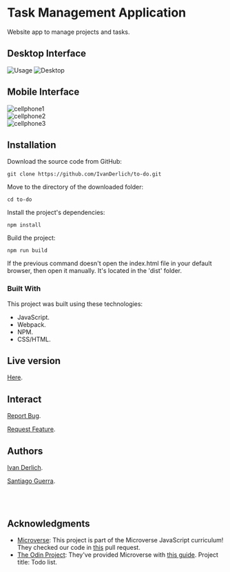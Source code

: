 # Task Management Application

  Website app to manage projects and tasks. 

## Desktop Interface

![Usage](docs/Usage.gif)
![Desktop](./docs/Desktop.png)

## Mobile Interface

![cellphone1](./docs/cellphone1.png)<br>
![cellphone2](./docs/cellphone2.png)<br>
![cellphone3](./docs/cellphone3.png)  

## Installation

Download the source code from GitHub:

    git clone https://github.com/IvanDerlich/to-do.git  
  
  Move to the directory of the downloaded folder:

    cd to-do
  
  Install the project's dependencies:

    npm install

  Build the project:

    npm run build

  If the previous command doesn't open the index.html file in your default browser, then open it manually. It's located in the 'dist' folder.
  

### Built With
This project was built using these technologies:
* JavaScript.
* Webpack.
* NPM.
* CSS/HTML.

<!-- LIVE VERSION -->
## Live version

[Here](https://ivanderlich.github.io/to-do).

## Interact

[Report Bug](https://github.com/IvanDerlich/to-do/issues).

[Request Feature](https://github.com/IvanDerlich/to-do/issues).

## Authors

[Ivan Derlich](https://www.ivanderlich.com).

[Santiago Guerra](https://github.com/SantiagoGuerra).

<br />
<br />

<!-- ACKNOWLEDGEMENTS -->
## Acknowledgments
* [Microverse](https://www.microverse.org/):   This project is part of the Microverse JavaScript curriculum! They checked our code in [this](https://github.com/SantiagoGuerra/to-do/pull/1) pull request.
* [The Odin Project](https://www.theodinproject.com/): They've provided Microverse with [this guide](https://www.theodinproject.com/courses/javascript/lessons/todo-list). Project title: Todo list.

<!-- MARKDOWN LINKS & IMAGES -->
<!-- https://www.markdownguide.org/basic-syntax/#reference-style-links -->
[contributors-shield]: https://img.shields.io/github/contributors/SantiagoGuerra/to-do.svg?style=flat-square
[contributors-url]: https://github.com/SantiagoGuerra/to-do/graphs/contributors
[forks-shield]: https://img.shields.io/github/forks/SantiagoGuerra/to-do.svg?style=flat-square
[forks-url]: https://github.com/SantiagoGuerra/to-do/network/members
[stars-shield]: https://img.shields.io/github/stars/SantiagoGuerra/to-do.svg?style=flat-square
[stars-url]: https://github.com/SantiagoGuerra/to-do/stargazers
[issues-shield]: https://img.shields.io/github/issues/SantiagoGuerra/to-do.svg?style=flat-square
[issues-url]: https://github.com/SantiagoGuerra/to-do/issues
[product-screenshot]: img/screenshot.PNG
